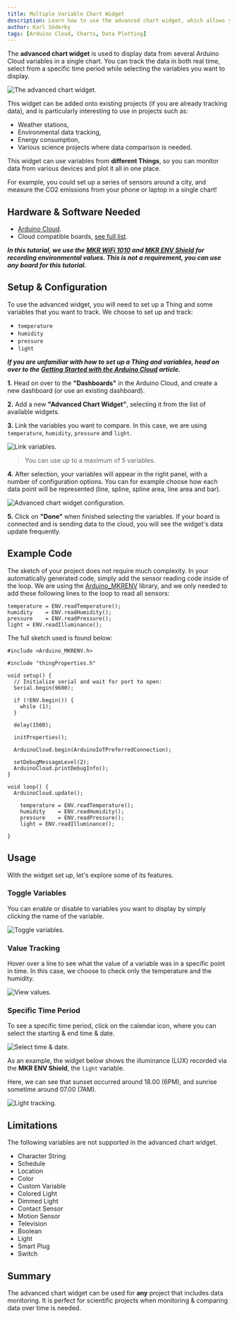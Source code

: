 ```yaml
---
title: Multiple Variable Chart Widget
description: Learn how to use the advanced chart widget, which allows you to track several variables in real time or during a specific time period.
author: Karl Söderby
tags: [Arduino Cloud, Charts, Data Plotting]
---
```


The **advanced chart widget** is used to display data from several Arduino Cloud variables in a single chart. You can track the data in both real time, select from a specific time period while selecting the variables you want to display.

![The advanced chart widget.](assets/advanced-chart.gif)

This widget can be added onto existing projects (if you are already tracking data), and is particularly interesting to use in projects such as:
- Weather stations,
- Environmental data tracking,
- Energy consumption,
- Various science projects where data comparison is needed.

This widget can use variables from **different Things**, so you can monitor data from various devices and plot it all in one place. 

For example, you could set up a series of sensors around a city, and measure the CO2 emissions from your phone or laptop in a single chart!

## Hardware & Software Needed

- [Arduino Cloud](app.arduino.cc).
- Cloud compatible boards, [see full list](https://docs.arduino.cc/arduino-cloud/guides/overview#compatible-hardware).

***In this tutorial, we use the [MKR WiFi 1010](/hardware/mkr-wifi-1010) and [MKR ENV Shield](/hardware/mkr-env-shield) for recording environmental values. This is not a requirement, you can use any board for this tutorial.***

## Setup & Configuration

To use the advanced widget, you will need to set up a Thing and some variables that you want to track. We choose to set up and track:
- `temperature`
- `humidity`
- `pressure`
- `light`

***If you are unfamiliar with how to set up a Thing and variables, head on over to the [Getting Started with the Arduino Cloud](/arduino-cloud/guides/overview) article.***

**1.** Head on over to the **"Dashboards"** in the Arduino Cloud, and create a new dashboard (or use an existing dashboard).

**2.** Add a new **"Advanced Chart Widget"**, selecting it from the list of available widgets. 

**3.** Link the variables you want to compare. In this case, we are using `temperature`, `humidity`, `pressure` and `light`.

![Link variables.](assets/select-variables.png)

>You can use up to a maximum of 5 variables.

**4.** After selection, your variables will appear in the right panel, with a number of configuration options. You can for example choose how each data point will be represented (line, spline, spline area, line area and bar). 

![Advanced chart widget configuration.](assets/widget-config.png)

**5.** Click on **"Done"** when finished selecting the variables. If your board is connected and is sending data to the cloud, you will see the widget's data update frequently.

## Example Code

The sketch of your project does not require much complexity. In your automatically generated code, simply add the sensor reading code inside of the loop. We are using the [Arduino_MKRENV](https://www.arduino.cc/reference/en/libraries/arduino_mkrenv/) library, and we only needed to add these following lines to the loop to read all sensors:

```arduino
temperature = ENV.readTemperature();
humidity    = ENV.readHumidity();
pressure    = ENV.readPressure();
light = ENV.readIlluminance();
```

The full sketch used is found below:

```arduino
#include <Arduino_MKRENV.h>

#include "thingProperties.h"

void setup() {
  // Initialize serial and wait for port to open:
  Serial.begin(9600);
  
  if (!ENV.begin()) {
    while (1);
  }

  delay(1500); 

  initProperties();

  ArduinoCloud.begin(ArduinoIoTPreferredConnection);

  setDebugMessageLevel(2);
  ArduinoCloud.printDebugInfo();
}

void loop() {
  ArduinoCloud.update();

    temperature = ENV.readTemperature();
    humidity    = ENV.readHumidity();
    pressure    = ENV.readPressure();
    light = ENV.readIlluminance();
  
}
```

## Usage

With the widget set up, let's explore some of its features. 

### Toggle Variables

You can enable or disable to variables you want to display by simply clicking the name of the variable.

![Toggle variables.](assets/advanced-chart-toggle.gif)

### Value Tracking

Hover over a line to see what the value of a variable was in a specific point in time. In this case, we choose to check only the temperature and the humidity.

![View values.](assets/advanced-chart.gif)

### Specific Time Period

To see a specific time period, click on the calendar icon, where you can select the starting & end time & date.

![Select time & date.](assets/select-time-date.png)

As an example, the widget below shows the illuminance (LUX) recorded via the **MKR ENV Shield**, the `light` variable.

Here, we can see that sunset occurred around 18.00 (6PM), and sunrise sometime around 07.00 (7AM).

![Light tracking.](assets/light-tracking.png)

## Limitations

The following variables are not supported in the advanced chart widget.

- Character String
- Schedule
- Location
- Color
- Custom Variable
- Colored Light
- Dimmed Light
- Contact Sensor
- Motion Sensor
- Television
- Boolean
- Light
- Smart Plug
- Switch

## Summary

The advanced chart widget can be used for **any** project that includes data monitoring. It is perfect for scientific projects when monitoring & comparing data over time is needed.
